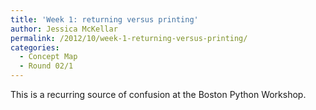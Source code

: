 ```yaml
---
title: 'Week 1: returning versus printing'
author: Jessica McKellar
permalink: /2012/10/week-1-returning-versus-printing/
categories:
  - Concept Map
  - Round 02/1
---
```

This is a recurring source of confusion at the Boston Python Workshop.
